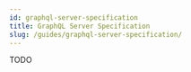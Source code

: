 ```yaml
---
id: graphql-server-specification
title: GraphQL Server Specification
slug: /guides/graphql-server-specification/
---
```

TODO
